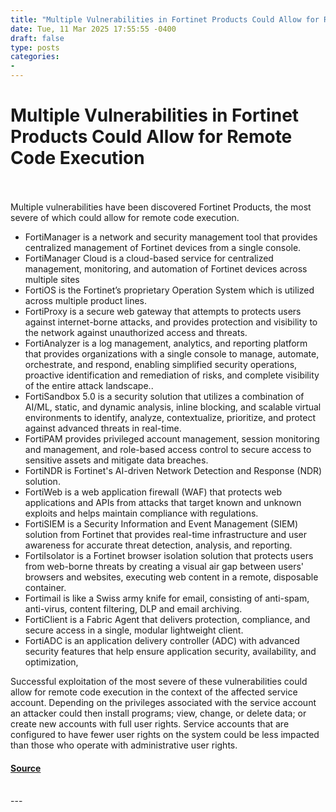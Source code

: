```yaml
---
title: "Multiple Vulnerabilities in Fortinet Products Could Allow for Remote Code Execution"
date: Tue, 11 Mar 2025 17:55:55 -0400
draft: false
type: posts
categories: 
- 
---
```

# Multiple Vulnerabilities in Fortinet Products Could Allow for Remote Code Execution

<br/>

<br/>
Multiple vulnerabilities have been discovered Fortinet Products, the most severe of which could allow for remote code execution.

  

-   FortiManager is a network and security management tool that provides centralized management of Fortinet devices from a single console.
-   FortiManager Cloud is a cloud-based service for centralized management, monitoring, and automation of Fortinet devices across multiple sites
-   FortiOS is the Fortinet’s proprietary Operation System which is utilized across multiple product lines.
-   FortiProxy is a secure web gateway that attempts to protects users against internet-borne attacks, and provides protection and visibility to the network against unauthorized access and threats.
-   FortiAnalyzer is a log management, analytics, and reporting platform that provides organizations with a single console to manage, automate, orchestrate, and respond, enabling simplified security operations, proactive identification and remediation of risks, and complete visibility of the entire attack landscape..
-   FortiSandbox 5.0 is a security solution that utilizes a combination of AI/ML, static, and dynamic analysis, inline blocking, and scalable virtual environments to identify, analyze, contextualize, prioritize, and protect against advanced threats in real-time.
-   FortiPAM provides privileged account management, session monitoring and management, and role-based access control to secure access to sensitive assets and mitigate data breaches.
-   FortiNDR is Fortinet's AI-driven Network Detection and Response (NDR) solution.
-   FortiWeb is a web application firewall (WAF) that protects web applications and APIs from attacks that target known and unknown exploits and helps maintain compliance with regulations.
-   FortiSIEM is a Security Information and Event Management (SIEM) solution from Fortinet that provides real-time infrastructure and user awareness for accurate threat detection, analysis, and reporting.
-   FortiIsolator is a Fortinet browser isolation solution that protects users from web-borne threats by creating a visual air gap between users' browsers and websites, executing web content in a remote, disposable container.
-   Fortimail is like a Swiss army knife for email, consisting of anti-spam, anti-virus, content filtering, DLP and email archiving.
-   FortiClient is a Fabric Agent that delivers protection, compliance, and secure access in a single, modular lightweight client.
-   FortiADC is an application delivery controller (ADC) with advanced security features that help ensure application security, availability, and optimization, 

  

Successful exploitation of the most severe of these vulnerabilities could allow for remote code execution in the context of the affected service account. Depending on the privileges associated with the service account an attacker could then install programs; view, change, or delete data; or create new accounts with full user rights. Service accounts that are configured to have fewer user rights on the system could be less impacted than those who operate with administrative user rights.

#### [Source](https://www.cisecurity.org/advisory/multiple-vulnerabilities-in-fortinet-products-could-allow-for-remote-code-execution_2025-021)

<br/>
---
